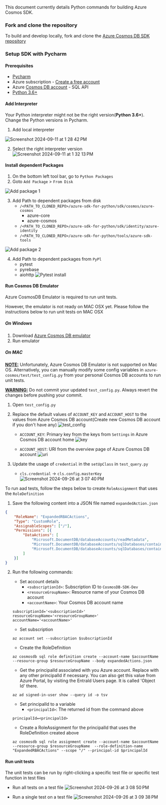 This document currently details Python commands for building Azure Cosmos SDK.

### Fork and clone the repository
To build and develop locally, fork and clone the [Azure Cosmos DB SDK repository][cosmos_db_sdk_repo]

### Setup SDK with Pycharm

#### Prerequisites
* [Pycharm][pycharm]
* Azure subscription - [Create a free account][azure_sub]
* Azure [Cosmos DB account][cosmos_account] - SQL API
* [Python 3.6+][python]

#### Add Interpreter
Your Python interpreter might not be the right version(**Python 3.6+**). Change the Python versions in Pycharm.
1. Add local interpreter

![Screenshot 2024-09-11 at 1 28 42 PM](https://github.com/user-attachments/assets/93b0815b-72e7-40ac-b865-c4f00c7627fa)

2. Select the right interpreter version
![Screenshot 2024-09-11 at 1 32 13 PM](https://github.com/user-attachments/assets/a4a881df-6e37-4a09-884c-dcece4daeefd)

#### Install dependent Packages
1. On the bottom left tool bar, go to `Python Packages`
2. Goto `Add Package` > `From Disk`

![Add package 1](https://github.com/user-attachments/assets/915883ff-f4bb-4a0b-94c0-eebeba740dc3)

3. Add Path to dependent packages from disk
   * `/<PATH_TO_CLONED_REPO>/azure-sdk-for-python/sdk/cosmos/azure-cosmos`
     * azure-core
     * azure-cosmos
   * `/<PATH_TO_CLONED_REPO>/azure-sdk-for-python/sdk/identity/azure-identity`
   * `/<PATH_TO_CLONED_REPO>/azure-sdk-for-python/tools/azure-sdk-tools`

![Add package 2](https://github.com/user-attachments/assets/8c97f03a-8c74-48b5-a194-457815f3260b)

4. Add Path to dependent packages from `PyPl`
   * pytest
   * pyrebase
   * aiohttp
![Pytest install](https://github.com/user-attachments/assets/0c39d706-2c78-4e62-9b0a-9604d088c6f9)

#### Run Cosmos DB Emulator
Azure CosmosDB Emulator is required to run unit tests.

However, the emulator is not ready on MAC OSX yet. Please follow the instructions below to run unit tests on MAC OSX 

##### On Windows
1. Download [Azure Cosmos DB emulator][cosmos_db_emulator]
2. Run emulator

##### On MAC
**<u>NOTE:</u>** Unfortunately, Azure Cosmos DB Emulator is not supported on Mac OS. Alternatively, you can manually modify some config variables in `azure-cosmos/test/test_config.py` from your personal Cosmos DB accounts to run unit tests.

**<u>WARNING:</u>** Do not commit your updated `test_config.py`. Always revert the changes before pushing your commit.

1. Open `test_config.py`
2. Replace the default values of `ACCOUNT_KEY` and `ACCOUNT_HOST` to the values from Azure Cosmos DB account(Create new Cosmos DB account if you don't have any)
![test_config](https://github.com/user-attachments/assets/39574123-43bc-48dd-bd85-31097b6625ff)

    - `ACCOUNT_KEY`: Primary key from the keys from `Settings` in Azure Cosmos DB account home
![key](https://github.com/user-attachments/assets/145971bc-c28a-4df7-9e88-196fa15254b6)

    - `ACCOUNT_HOST`: URI from the overview page of Azure Cosmos DB account
![uri](https://github.com/user-attachments/assets/034a700d-47c7-41ee-90cd-afd534729d37)

3. Update the usage of `credential` in the `setUpClass` in `test_query.py`
    - `cls.credential` -> `cls.config.masterKey`
![Screenshot 2024-09-26 at 3 07 40 PM](https://github.com/user-attachments/assets/146cb09e-2123-4784-831b-4e731376ea92)

To run aad tests, follow the steps below to create `RoleAssignment` that uses the `RoleDefinition`
1. Save the following content into a JSON file named `expandedAction.json`
```json
{
    "RoleName": "ExpandedRBACActions",
    "Type": "CustomRole",
    "AssignableScopes": ["/"],
    "Permissions": [{
        "DataActions": [
            "Microsoft.DocumentDB/databaseAccounts/readMetadata",
            "Microsoft.DocumentDB/databaseAccounts/sqlDatabases/containers/*",
            "Microsoft.DocumentDB/databaseAccounts/sqlDatabases/containers/items/*"
        ]
    }]
}
```
2. Run the following commands:
   - Set account details
     - `<subscriptionId>`: Subscription ID to `CosmosDB-SDK-Dev`
     - `<resourceGroupName>`: Resource name of your Cosmos DB account
     - `<accountName>`: Your Cosmos DB account name
    ```shell
    subscriptionId='<subscriptionId>'
    resourceGroupName='<resourceGroupName>'
    accountName='<accountName>'
    ```

   - Set subscription
    ```shell
    az account set --subscription $subscriptionId
    ```
    
    - Create the RoleDefinition 
    ```shell
    az cosmosdb sql role definition create --account-name $accountName --resource-group $resourceGroupName --body expandedActions.json
    ```
    
    - Get the principalId associated with you Azure account. Replace with any other principalId if necessary. You can also get this value from Azure Portal, by visiting the EntraId Users page. It is called 'Object Id' there.
    ```shell
    az ad signed-in-user show --query id -o tsv
    ```
        
    - Set principalId to a variable
      - `<principalId>`: The returned id from the command above
    ```shell
    principalId=<principalId>
    ```
    
    - Create a RoleAssignment for the principalId that uses the RoleDefinition created above
    ```shell
    az cosmosdb sql role assignment create --account-name $accountName --resource-group $resourceGroupName  --role-definition-name "ExpandedRBACActions" --scope "/" --principal-id $principalId
    ```
#### Run unit tests
The unit tests can be run by right-clicking a specific test file or specific test function in test files

- Run all tests on a test file
![Screenshot 2024-09-26 at 3 08 50 PM](https://github.com/user-attachments/assets/c47760fc-8302-4c52-8826-23c81d13b123)

- Run a single test on a test file
![Screenshot 2024-09-26 at 3 09 38 PM](https://github.com/user-attachments/assets/65d01c13-82b7-4485-9103-fd7b8bde71fb)

<!-- LINKS -->
[cosmos_db_sdk_repo]: https://github.com/Azure/azure-sdk-for-python
[azure_sub]: https://azure.microsoft.com/free/
[cosmos_account]: https://learn.microsoft.com/azure/cosmos-db/account-overview
[python]: https://www.python.org/downloads/
[pycharm]: https://www.jetbrains.com/pycharm/
[cosmos_db_emulator]: https://learn.microsoft.com/azure/cosmos-db/emulator


